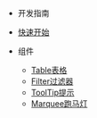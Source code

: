 - 开发指南
 - [快速开始](doc/quickstart.md)

- 组件
  - [Table表格](doc/table.md)
  - [Filter过滤器](doc/filter.md)
  - [ToolTip提示](doc/tooltip.md)
  - [Marquee跑马灯](doc/marquee.md)

